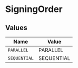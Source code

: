 # SigningOrder


## Values

| Name         | Value        |
| ------------ | ------------ |
| `PARALLEL`   | PARALLEL     |
| `SEQUENTIAL` | SEQUENTIAL   |